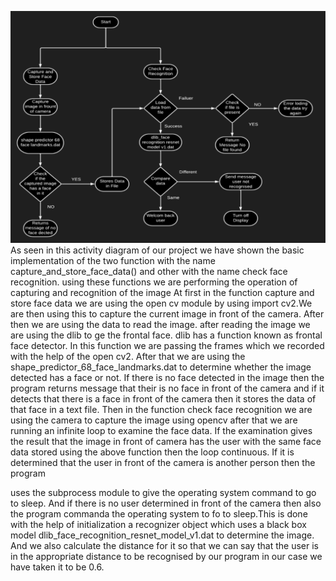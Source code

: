 ![Screenshot](flow.png)
As seen in this activity diagram of our project we have shown the basic implementation of the two function with the name capture_and_store_face_data() and other with the name check face recognition. using these functions we are performing the operation of capturing and recognition of the image At first in the function capture and store face data we are using the open cv module by using import cv2.We are then using this to capture the current image in front of the camera. After then we are using the data to read the image. after reading the image we are using the dlib to ge the frontal face. dlib has a function known as frontal face detector. In this function we are passing the frames which we recorded with the help of the open cv2. After that we are using the shape_predictor_68_face_landmarks.dat to determine whether the image detected has a face or not. If there is no face detected in the image then the program returns message that their is no face in front of the camera and if it detects that there is a face in front of the camera then it stores the data of that face in a text file. Then in the function check face recognition we are using the camera to capture the image using opencv after that we are running an infinite loop to examine the face data. If the examination gives the result that the image in front of camera has the user with the same face data stored using the above function then the loop continuous. If it is determined that the user in front of the camera is another person then the program

uses the subprocess module to give the operating system command to go to sleep. And if there is no user determined in front of the camera then also the program commanda the operating system to fo to sleep.This is done with the help of initialization a recognizer object which uses a black box model dlib_face_recognition_resnet_model_v1.dat to determine the image. And we also calculate the distance for it so that we can say that the user is in the appropriate distance to be recognised by our program in our case we have taken it to be 0.6.
